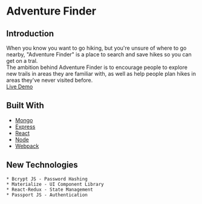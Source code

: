 # Adventure Finder

## Introduction

When you know you want to go hiking, but you're unsure of where to go nearby, "Adventure Finder" is a place to search and save hikes so you can get on a tral.
<br>
The ambition behind Adventure Finder is to encourage people to explore new trails in areas they are familiar with, as well as help people plan hikes in areas they've never visited before.
<br>
[Live Demo](https://secure-brushlands-00898.herokuapp.com/)

## Built With

* [Mongo](https://docs.mongodb.com/manual/)
* [Express](https://expressjs.com/en/4x/api.html)
* [React](https://facebook.github.io/react/)
* [Node](https://nodejs.org/en/docs/)
* [Webpack](https://webpack.github.io/)

## New Technologies 

	* Bcrypt JS - Password Hashing
    * Materialize - UI Component Library
    * React-Redux - State Management
	* Passport JS - Authentication
